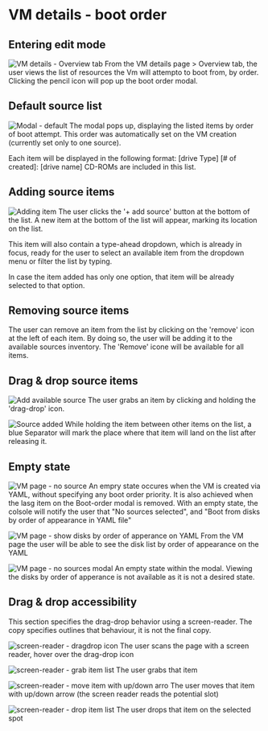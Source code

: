 # VM details - boot order

## Entering edit mode
![VM details - Overview tab](img/C1-0-0.jpg)
From the VM details page > Overview tab, the user views the list of resources the Vm will attempto to boot from, by order.
Clicking the pencil icon will pop up the boot order modal.

## Default source list
![Modal - default](img/C1-1-0.jpg)
The modal pops up, displaying the listed items by order of boot attempt.
This order was automatically set on the VM creation (currently set only to one source).

Each item will be displayed in the following format:
[drive Type] [# of created]: [drive name]
CD-ROMs are included in this list.

## Adding source items
![Adding item](img/C1-1-2.jpg)
The user clicks the '+ add source' button at the bottom of the list.
A new item at the bottom of the list will appear, marking its location on the list. 

This item will also contain a type-ahead dropdown, which is already in focus, ready for the user to select an available item from the dropdown menu or filter the list by typing.

In case the item added has only one option, that item will be already selected to that option.

## Removing source items
The user can remove an item from the list by clicking on the 'remove' icon at the left of each item. By doing so, the user will be adding it to the available sources inventory.
The 'Remove' icone will be available for all items.

## Drag & drop source items
![Add available source](img/C1-2-0.jpg)
The user grabs an item by clicking and holding the 'drag-drop' icon.

![Source added](img/C1-2-1.jpg)
While holding the item between other items on the list, a blue Separator will mark the place where that item will land on the list after releasing it.

## Empty state
![VM page - no source](img/C2-0-0.jpg)
An empry state occures when the VM is created via YAML, without specifying any boot order priority.
It is also achieved when the lasg item on the Boot-order modal is removed.
With an empty state, the colsole will notify the user that "No sources selected", and "Boot from disks by order of appearance in YAML file"

![VM page - show disks by order of apperance on YAML](img/C2-0-1.jpg)
From the VM page the user will be able to see the disk list by order of appearance on the YAML

![VM page - no sources modal](img/C2-1-0.jpg)
An empty state within the modal.
Viewing the disks by order of apperance is not available as it is not a desired state.


## Drag & drop accessibility
This section specifies the drag-drop behavior using a screen-reader. The copy specifies outlines that behaviour, it is not the final copy.

![screen-reader - dragdrop icon](img/C1-3-0.jpg)
The user scans the page with a screen reader, hover over the drag-drop icon

![screen-reader - grab item list](img/C1-3-1.jpg)
The user grabs that item

![screen-reader - move item with up/down arro](img/C1-3-2.jpg)
The user moves that item with up/down arrow (the screen reader reads the potential slot)

![screen-reader - drop item list](img/C1-3-3.jpg)
The user drops that item on the selected spot
